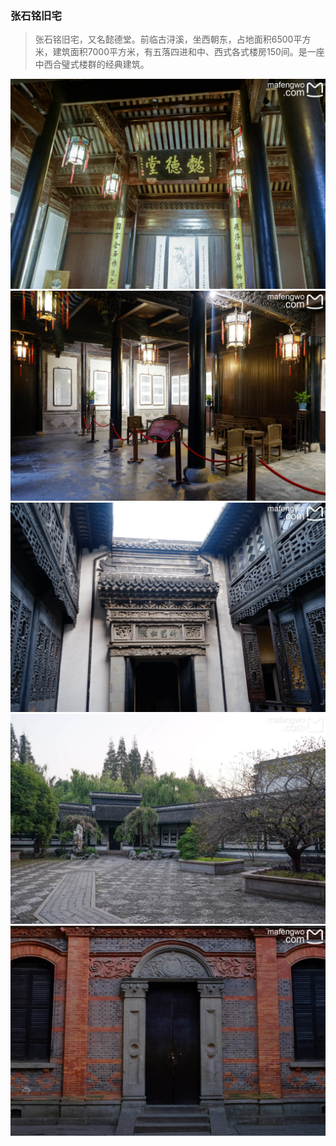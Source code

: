 ### 张石铭旧宅
> 张石铭旧宅，又名懿德堂。前临古浔溪，坐西朝东，占地面积6500平方米，建筑面积7000平方米，有五落四进和中、西式各式楼房150间。是一座中西合璧式楼群的经典建筑。

![](topwrite/assets/南浔区/南浔古镇/张石铭旧宅01.jpeg)
![](topwrite/assets/南浔区/南浔古镇/张石铭旧宅02.jpeg)
![](topwrite/assets/南浔区/南浔古镇/张石铭旧宅03.jpeg)
![](topwrite/assets/南浔区/南浔古镇/张石铭旧宅04.jpeg)
![](topwrite/assets/南浔区/南浔古镇/张石铭旧宅05.jpeg)